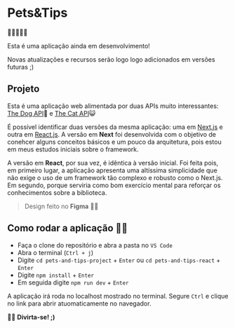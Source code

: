 # Pets&Tips

🚨🚧🚧🚧🚨

Esta é uma aplicação ainda em desenvolvimento!

Novas atualizações e recursos serão logo logo adicionados em versões futuras ;) 

## Projeto

Esta é uma aplicação web alimentada por duas APIs muito interessantes: [The Dog API](https://www.thedogapi.com/)🐶 e [The Cat API](https://developers.thecatapi.com/view-account/ylX4blBYT9FaoVd6OhvR?report=bOoHBz-8t)😺

É possível identificar duas versões da mesma aplicação: uma em [Next.js](https://nextjs.org/) e outra em [React.js](https://react.dev/). A versão em **Next** foi desenvolvida com o objetivo de conehcer alguns conceitos básicos e um pouco da arquitetura, pois estou em meus estudos iniciais sobre o framework.

A versão em **React**, por sua vez, é idêntica à versão inicial. Foi feita pois, em primeiro lugar, a aplicação apresenta uma altíssima simplicidade que não exige o uso de um framework tão complexo e robusto como o Next.js. Em segundo, porque serviria como bom exercício mental para reforçar os conhecimentos sobre a biblioteca.

> Design feito no **Figma** 💚💜

## Como rodar a aplicação 🧑‍💻

- Faça o clone do repositório e abra a pasta no `VS Code`
- Abra o terminal (`Ctrl + j`)
- Digite `cd pets-and-tips-project` + `Enter` ou `cd pets-and-tips-react` + `Enter`
- Digite `npm install` + `Enter`
- Em seguida digite `npm run dev` + `Enter`

A aplicação irá roda no localhost mostrado no terminal. Segure `Ctrl` e clique no link para abrir atuomaticamente no navegador.

🐶😺 **Divirta-se! ;)**
